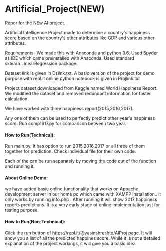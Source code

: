 # Artificial_Project(NEW)

Repor for the NEw AI project.

Artificial Intelligence Project made to determine a country's happiness score based on the country's other attributes like GDP and various other attributes.

Requirements- We made this with Anaconda and python 3.6. Used Spyder as IDE which came preinstalled with Anaconda. Used standard sklearn.LinearRegression package.

Dataset link is given in Dslink.txt. A basic version of the project for demo purpose with repl.it online python notebook is given in Projlink.txt

Project dataset downloaded from Kaggle named World Happiness Report. We modified the dataset and removed redundant information for faster calculation.

We have worked with three happiness report(2015,2016,2017).

Any one of them can be used to perfectly predict other year's happiness score. Run comp1617.py for comparison between two year.

#### How to Run(Technical):

Run main.py. It has option to run 2015,2016,2017 or all three of them together for prediction. Check individual file for their own code.

Each of the can be run separately by moving the code out of the function and running it.

#### About Online Demo:
we have added basic online functionality that works on Appache development server in our home pc which came with XAMPP installation.. 
it only works by running info.php . After running it will show 2017 happiness reports predictions. It is a very early stage of online implementation just for testing purpose.

#### How to Run(Non-Technical):

Click the run button of https://repl.it/@yasinshreshto/AIProj page. It will show you a list of all the predicted happines score. While it is not a detailed explanation of the project workings, it will give you a basic idea
